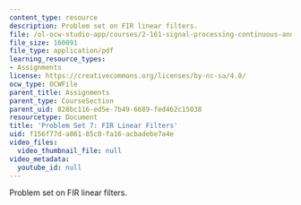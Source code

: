 ```yaml
---
content_type: resource
description: Problem set on FIR linear filters.
file: /ol-ocw-studio-app/courses/2-161-signal-processing-continuous-and-discrete-fall-2008/f156f77da86185c0fa16acbadebe7a4e_ps7.pdf
file_size: 160091
file_type: application/pdf
learning_resource_types:
- Assignments
license: https://creativecommons.org/licenses/by-nc-sa/4.0/
ocw_type: OCWFile
parent_title: Assignments
parent_type: CourseSection
parent_uid: 828bc116-ed5e-7b49-6689-fed462c15038
resourcetype: Document
title: 'Problem Set 7: FIR Linear Filters'
uid: f156f77d-a861-85c0-fa16-acbadebe7a4e
video_files:
  video_thumbnail_file: null
video_metadata:
  youtube_id: null
---
```

Problem set on FIR linear filters.
